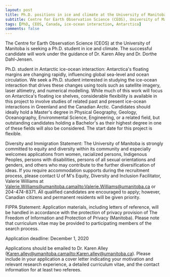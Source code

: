 ```yaml
---
layout: post
title: Ph.D. positions in ice and climate at the University of Manitoba
subtitle: Centre for Earth Observation Science (CEOS), University of Manitoba, Canada
tags: [PhD, CEOS, Canada, ice-ocean interaction, Antarctica]
comments: false
---
```


The Centre for Earth Observation Science (CEOS) at the University of Manitoba is seeking a Ph.D. student in ice and climate. The successful candidate will work under the guidance of Dr. Karen Alley and Dr. Dorthe Dahl-Jensen. 

Ph.D. student in Antarctic ice-ocean interaction:
Antarctica's floating margins are changing rapidly, influencing global sea-level and ocean circulation. We seek a Ph.D. student interested in studying the ice-ocean interaction that drives these changes using tools such as satellite imagery, laser altimetry, and numerical modelling. While much of this work will focus on Antarctica's floating ice shelves, considerable flexibility is available in this project to involve studies of related past and present ice-ocean interactions in Greenland and the Canadian Arctic. Candidates should ideally hold a Master's degree in Physical Geography, Geology, Oceanography, Environmental Science, Engineering, or a related field, but outstanding candidates holding a Bachelor's as their highest degree in one of these fields will also be considered. The start date for this project is flexible.

Diversity and Immigration Statement:
The University of Manitoba is strongly committed to equity and diversity within its community and especially welcomes applications from women, racialized persons, Indigenous Peoples, persons with disabilities, persons of all sexual orientations and genders, and others who may contribute to the further diversification of ideas. If you require accommodation supports during the recruitment process, please contact U of M's Equity, Diversity and Inclusion Facilitator, Valerie Williams at Valerie.Williams@umanitoba.ca<mailto:Valerie.Williams@umanitoba.ca> or 204-474-8371. All qualified candidates are encouraged to apply; however, Canadian citizens and permanent residents will be given priority.

FIPPA Statement:
Application materials, including letters of reference, will be handled in accordance with the protection of privacy provision of The Freedom of Information and Protection of Privacy (Manitoba). Please note that curriculum vitae may be provided to participating members of the search process.

Application deadline: December 1, 2020

Applications should be emailed to Dr. Karen Alley (Karen.alley@umanitoba.ca<mailto:Karen.alley@umanitoba.ca>). Please include in your application a cover letter indicating your motivation and relevant research experience, a detailed curriculum vitae, and the contact information for at least two referees.